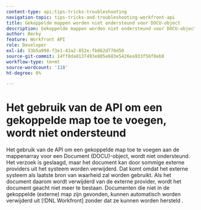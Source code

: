 ```yaml
---
content-type: api;tips-tricks-troubleshooting
navigation-topic: tips-tricks-and-troubleshooting-workfront-api
title: Gekoppelde mappen worden niet ondersteund voor DOCU-object
description: Gekoppelde mappen worden niet ondersteund voor DOCU-object
author: Becky
feature: Workfront API
role: Developer
exl-id: 33b5a998-f3e1-42a2-852e-fb862d770d50
source-git-commit: 14ff8da8137493e805e683e5426ea933f56f8eb8
workflow-type: tm+mt
source-wordcount: '118'
ht-degree: 0%

---
```


# Het gebruik van de API om een gekoppelde map toe te voegen, wordt niet ondersteund

Het gebruik van de API om een gekoppelde map toe te voegen aan de mappenarray voor een Document (DOCU)-object, wordt niet ondersteund. Het verzoek is geslaagd, maar het document kan door sommige externe providers uit het systeem worden verwijderd. Dat komt omdat het externe systeem als laatste bron van waarheid zal worden gebruikt. Als het document daarom wordt verwijderd van de externe provider, wordt het document geacht niet meer te bestaan. Documenten die niet in de gekoppelde (externe) map zijn gevonden, kunnen automatisch worden verwijderd uit [!DNL Workfront] zonder dat ze kunnen worden hersteld .
